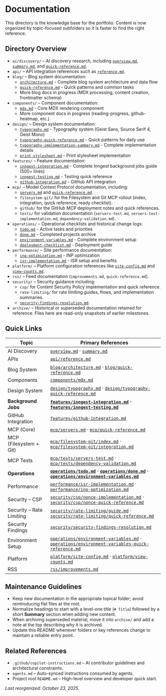 # Documentation

This directory is the knowledge base for the portfolio. Content is now organized by topic-focused subfolders so it is faster to find the right reference.

## Directory Overview

- `ai/discovery/` – AI discovery research, including [`overview.md`](./ai/discovery/overview.md), [`summary.md`](./ai/discovery/summary.md), and [`quick-reference.md`](./ai/discovery/quick-reference.md).
- `api/` – API integration references such as [`reference.md`](./api/reference.md).
- `blog/` – Blog system documentation:
	- [`architecture.md`](./blog/architecture.md) - Complete blog system architecture and data flow
	- [`quick-reference.md`](./blog/quick-reference.md) - Quick patterns and common tasks
	- More blog docs in progress (MDX processing, content creation, frontmatter schema)
- `components/` – Component documentation:
	- [`mdx.md`](./components/mdx.md) - Core MDX rendering component
	- More component docs in progress (reading-progress, github-heatmap, etc.)
- `design/` – Design system documentation:
	- [`typography.md`](./design/typography.md) - Typography system (Geist Sans, Source Serif 4, Geist Mono)
	- [`typography-quick-reference.md`](./design/typography-quick-reference.md) - Quick patterns for daily use
	- [`typography-implementation-summary.md`](./design/typography-implementation-summary.md) - Complete implementation details
	- [`print-stylesheet.md`](./design/print-stylesheet.md) - Print stylesheet implementation
- `features/` – Feature documentation:
	- [`inngest-integration.md`](./features/inngest-integration.md) - Complete Inngest background jobs guide (500+ lines)
	- [`inngest-testing.md`](./features/inngest-testing.md) - Testing quick reference
	- [`github-integration.md`](./features/github-integration.md) - GitHub API integration
- `mcp/` – Model Context Protocol documentation, including:
	- [`servers.md`](./mcp/servers.md) and [`quick-reference.md`](./mcp/quick-reference.md).
	- `filesystem-git/` for the Filesystem and Git MCP rollout (index, integration, quick reference, ready checklist).
	- `github/` for the GitHub MCP deployment notes and quick references.
	- `tests/` for validation documentation (`servers-test.md`, `servers-test-implementation.md`, `dependency-validation.md`).
- `operations/` – Operational checklists and historical change logs:
	- [`todo.md`](./operations/todo.md) - Active tasks and priorities
	- [`done.md`](./operations/done.md) - Completed projects archive
	- [`environment-variables.md`](./operations/environment-variables.md) - Complete environment setup
	- [`deployment-checklist.md`](./operations/deployment-checklist.md) - Deployment guide
- `performance/` – Site performance documentation:
	- [`inp-optimization.md`](./performance/inp-optimization.md) - INP optimization
	- [`isr-implementation.md`](./performance/isr-implementation.md) - ISR setup and benefits
- `platform/` – Platform configuration references like [`site-config.md`](./platform/site-config.md) and [`view-counts.md`](./platform/view-counts.md).
- `rss/` – Feed documentation (`improvements.md`, `quick-reference.md`).
- `security/` – Security guidance including:
	- `csp/` for Content Security Policy implementation and quick reference.
	- `rate-limiting/` for rate limiting guides, flows, and implementation summaries.
	- [`security-findings-resolution.md`](./security/security-findings-resolution.md).
- `archive/` – Historical or superseded documentation retained for reference. Files here are read-only snapshots of earlier milestones.

## Quick Links

| Topic | Primary References |
|-------|--------------------|
| AI Discovery | [`overview.md`](./ai/discovery/overview.md) · [`summary.md`](./ai/discovery/summary.md) |
| APIs | [`api/reference.md`](./api/reference.md) |
| Blog System | [`blog/architecture.md`](./blog/architecture.md) · [`blog/quick-reference.md`](./blog/quick-reference.md) |
| Components | [`components/mdx.md`](./components/mdx.md) |
| Design System | [`design/typography.md`](./design/typography.md) · [`design/typography-quick-reference.md`](./design/typography-quick-reference.md) |
| **Background Jobs** | **[`features/inngest-integration.md`](./features/inngest-integration.md) · [`features/inngest-testing.md`](./features/inngest-testing.md)** |
| GitHub Integration | [`features/github-integration.md`](./features/github-integration.md) |
| MCP (Core) | [`mcp/servers.md`](./mcp/servers.md) · [`mcp/quick-reference.md`](./mcp/quick-reference.md) |
| MCP (Filesystem + Git) | [`mcp/filesystem-git/index.md`](./mcp/filesystem-git/index.md) · [`mcp/filesystem-git/integration.md`](./mcp/filesystem-git/integration.md) |
| MCP Tests | [`mcp/tests/servers-test.md`](./mcp/tests/servers-test.md) · [`mcp/tests/dependency-validation.md`](./mcp/tests/dependency-validation.md) |
| **Operations** | **[`operations/todo.md`](./operations/todo.md) · [`operations/done.md`](./operations/done.md) · [`operations/environment-variables.md`](./operations/environment-variables.md)** |
| Performance | [`performance/isr-implementation.md`](./performance/isr-implementation.md) · [`performance/inp-optimization.md`](./performance/inp-optimization.md) |
| Security – CSP | [`security/csp/nonce-implementation.md`](./security/csp/nonce-implementation.md) · [`security/csp/nonce-quick-reference.md`](./security/csp/nonce-quick-reference.md) |
| Security – Rate Limiting | [`security/rate-limiting/guide.md`](./security/rate-limiting/guide.md) · [`security/rate-limiting/quick-reference.md`](./security/rate-limiting/quick-reference.md) |
| Security Findings | [`security/security-findings-resolution.md`](./security/security-findings-resolution.md) |
| Environment Setup | [`operations/environment-variables.md`](./operations/environment-variables.md) · [`operations/environment-variables-quick-reference.md`](./operations/environment-variables-quick-reference.md) |
| Platform | [`platform/site-config.md`](./platform/site-config.md) · [`platform/view-counts.md`](./platform/view-counts.md) |
| RSS | [`rss/improvements.md`](./rss/improvements.md) |

## Maintenance Guidelines

- Keep new documentation in the appropriate topical folder; avoid reintroducing flat files at the root.
- Normalize headings to start with a level-one title (`# Title`) followed by a short **Summary** section when adding new content.
- When archiving superseded material, move it into `archive/` and add a note at the top describing why it is archived.
- Update this README whenever folders or key references change to maintain a reliable entry point.

## Related References

- `.github/copilot-instructions.md` – AI contributor guidelines and architectural constraints.
- `agents.md` – Auto-synced instructions consumed by agents.
- Project root `README.md` – High-level overview and developer quick start.

_Last reorganized: October 23, 2025._
